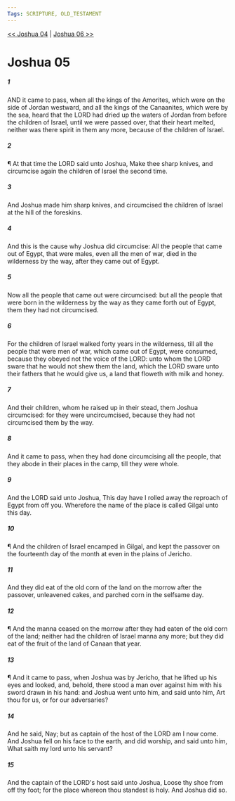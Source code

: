 ```yaml
---
Tags: SCRIPTURE, OLD_TESTAMENT
---
```


[<< Joshua 04](OLD_TESTAMENT/06_Joshua/Joshua_04.md) | [Joshua 06 >>](OLD_TESTAMENT/06_Joshua/Joshua_06.md)

# Joshua 05

##### 1

AND it came to pass, when all the kings of the Amorites, which were on the side of Jordan westward, and all the kings of the Canaanites, which were by the sea, heard that the LORD had dried up the waters of Jordan from before the children of Israel, until we were passed over, that their heart melted, neither was there spirit in them any more, because of the children of Israel.

##### 2

¶ At that time the LORD said unto Joshua, Make thee sharp knives, and circumcise again the children of Israel the second time.

##### 3

And Joshua made him sharp knives, and circumcised the children of Israel at the hill of the foreskins.

##### 4

And this is the cause why Joshua did circumcise: All the people that came out of Egypt, that were males, even all the men of war, died in the wilderness by the way, after they came out of Egypt.

##### 5

Now all the people that came out were circumcised: but all the people that were born in the wilderness by the way as they came forth out of Egypt, them they had not circumcised.

##### 6

For the children of Israel walked forty years in the wilderness, till all the people that were men of war, which came out of Egypt, were consumed, because they obeyed not the voice of the LORD: unto whom the LORD sware that he would not shew them the land, which the LORD sware unto their fathers that he would give us, a land that floweth with milk and honey.

##### 7

And their children, whom he raised up in their stead, them Joshua circumcised: for they were uncircumcised, because they had not circumcised them by the way.

##### 8

And it came to pass, when they had done circumcising all the people, that they abode in their places in the camp, till they were whole.

##### 9

And the LORD said unto Joshua, This day have I rolled away the reproach of Egypt from off you. Wherefore the name of the place is called Gilgal unto this day.

##### 10

¶ And the children of Israel encamped in Gilgal, and kept the passover on the fourteenth day of the month at even in the plains of Jericho.

##### 11

And they did eat of the old corn of the land on the morrow after the passover, unleavened cakes, and parched corn in the selfsame day.

##### 12

¶ And the manna ceased on the morrow after they had eaten of the old corn of the land; neither had the children of Israel manna any more; but they did eat of the fruit of the land of Canaan that year.

##### 13

¶ And it came to pass, when Joshua was by Jericho, that he lifted up his eyes and looked, and, behold, there stood a man over against him with his sword drawn in his hand: and Joshua went unto him, and said unto him, Art thou for us, or for our adversaries?

##### 14

And he said, Nay; but as captain of the host of the LORD am I now come. And Joshua fell on his face to the earth, and did worship, and said unto him, What saith my lord unto his servant?

##### 15

And the captain of the LORD's host said unto Joshua, Loose thy shoe from off thy foot; for the place whereon thou standest is holy. And Joshua did so.
